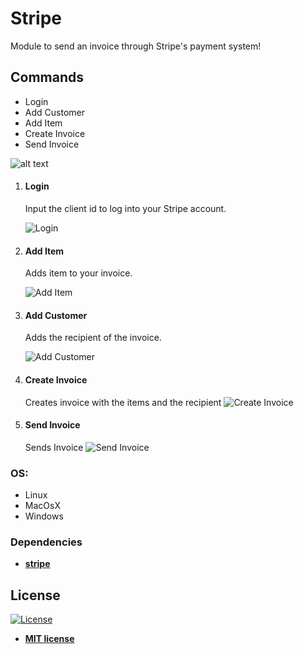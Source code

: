# Stripe
Module to send an invoice through Stripe's payment system!

## Commands
<ul class="commands_readme">
    <li>Login</li>
    <li>Add Customer</li>
    <li>Add Item</li>
    <li>Create Invoice</li>
    <li>Send Invoice</li>
</ul>


![alt text](https://github.com/rocketbot-cl/Stripe/blob/master/example/stripecommands.PNG)
1. #### Login
	Input the client id to log into your Stripe account.
	
	![Login](https://raw.githubusercontent.com/rocketbot-cl/Stripe/master/example/stripe1.PNG)
	
2. #### Add Item
	Adds item to your invoice.
	
	![Add Item](https://raw.githubusercontent.com/rocketbot-cl/Stripe/master/example/stripe3.PNG)
	
3. #### Add Customer
	Adds the recipient of the invoice.
	
	![Add Customer](https://raw.githubusercontent.com/rocketbot-cl/Stripe/master/example/stripe4.PNG)

4. #### Create Invoice
	Creates invoice with the items and the recipient
	![Create Invoice](https://raw.githubusercontent.com/rocketbot-cl/Stripe/master/example/stripe2.PNG)
	
5. #### Send Invoice
	Sends Invoice
	![Send Invoice](https://raw.githubusercontent.com/rocketbot-cl/Stripe/master/example/stripe5.PNG)
### OS:
  - Linux
  - MacOsX
  - Windows

 
### Dependencies
- [**stripe**](https://pypi.org/project/stripe/)
<h2>License</h2>

<p><a href="http://badges.mit-license.org" rel="nofollow"><img src="https://camo.githubusercontent.com/107590fac8cbd65071396bb4d04040f76cde5bde/687474703a2f2f696d672e736869656c64732e696f2f3a6c6963656e73652d6d69742d626c75652e7376673f7374796c653d666c61742d737175617265" alt="License" data-canonical-src="http://img.shields.io/:license-mit-blue.svg?style=flat-square" style="max-width:100%;"></a></p>

<ul>
  <li><strong><a href="http://opensource.org/licenses/mit-license.php" rel="nofollow">MIT license</a></strong></li>
</ul>  